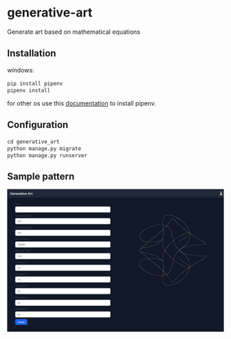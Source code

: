 # generative-art
Generate art based on mathematical equations


## Installation
windows:
```
pip install pipenv
pipenv install
```
<p>for other os use this <a href="https://pypi.org/project/pipenv/#installation">documentation</a> to install pipenv. </p>

## Configuration
```
cd generative_art
python manage.py migrate
python manage.py runserver
```

## Sample pattern
<img src="generative_art/static/assets/sample.png" alt="sample" />
